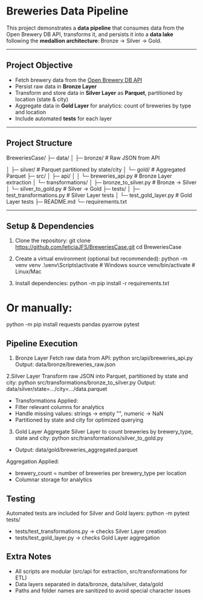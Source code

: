 # Breweries Data Pipeline

This project demonstrates a **data pipeline** that consumes data from the Open Brewery DB API, transforms it, and persists it into a **data lake** following the **medallion architecture**: Bronze → Silver → Gold.

---

## **Project Objective**

- Fetch brewery data from the [Open Brewery DB API](https://www.openbrewerydb.org/)  
- Persist raw data in **Bronze Layer**  
- Transform and store data in **Silver Layer** as **Parquet**, partitioned by location (state & city)  
- Aggregate data in **Gold Layer** for analytics: count of breweries by type and location  
- Include automated **tests** for each layer  

---

## **Project Structure**

BreweriesCase/
├─ data/
│ ├─ bronze/ # Raw JSON from API

│ ├─ silver/ # Parquet partitioned by state/city
│ └─ gold/ # Aggregated Parquet
├─ src/
│ ├─ api/
│ │ └─ breweries_api.py # Bronze Layer extraction
│ └─ transformations/
│ ├─ bronze_to_silver.py # Bronze → Silver
│ └─ silver_to_gold.py # Silver → Gold
├─ tests/
│ ├─ test_transformations.py # Silver Layer tests
│ └─ test_gold_layer.py # Gold Layer tests
├─ README.md
└─ requirements.txt


---

## **Setup & Dependencies**

1. Clone the repository:
git clone https://github.com/leticiaJFS/BreweriesCase.git
cd BreweriesCase

2. Create a virtual environment (optional but recommended):
python -m venv venv
.\venv\Scripts\activate    # Windows
source venv/bin/activate   # Linux/Mac

3. Install dependencies:
python -m pip install -r requirements.txt
# Or manually:
python -m pip install requests pandas pyarrow pytest

## **Pipeline Execution** 
1. Bronze Layer
Fetch raw data from API:
python src/api/breweries_api.py
Output: data/bronze/breweries_raw.json

2.Silver Layer
Transform raw JSON into Parquet, partitioned by state and city:
python src/transformations/bronze_to_silver.py
Output: data/silver/state=.../city=.../data.parquet

- Transformations Applied:
- Filter relevant columns for analytics
- Handle missing values: strings → empty "", numeric → NaN
- Partitioned by state and city for optimized querying

3. Gold Layer
Aggregate Silver Layer to count breweries by brewery_type, state and city:
python src/transformations/silver_to_gold.py
- Output: data/gold/breweries_aggregated.parquet

Aggregation Applied:
- brewery_count = number of breweries per brewery_type per location
- Columnar storage for analytics

## **Testing** 
Automated tests are included for Silver and Gold layers:
python -m pytest tests/
- tests/test_transformations.py → checks Silver Layer creation
- tests/test_gold_layer.py → checks Gold Layer aggregation

## **Extra Notes** 
- All scripts are modular (src/api for extraction, src/transformations for ETL)
- Data layers separated in data/bronze, data/silver, data/gold
- Paths and folder names are sanitized to avoid special character issues
